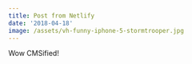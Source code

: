 ```yaml
---
title: Post from Netlify
date: '2018-04-18'
image: /assets/vh-funny-iphone-5-stormtrooper.jpg
---
```


Wow CMSified!
